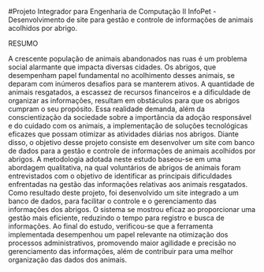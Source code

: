 #Projeto Integrador para Engenharia de Computação II
InfoPet - Desenvolvimento de site para gestão e controle de informações de animais acolhidos por abrigo.


RESUMO

A crescente população de animais abandonados nas ruas é um problema social alarmante que impacta diversas cidades. Os abrigos, que desempenham papel fundamental no acolhimento desses animais, se deparam com inúmeros desafios para se manterem ativos. A quantidade de animais resgatados, a escassez de recursos financeiros e a dificuldade de organizar as informações, resultam em obstáculos para que os abrigos cumpram o seu propósito. Essa realidade demanda, além da conscientização da sociedade sobre a importância da adoção responsável e do cuidado com os animais, a implementação de soluções tecnológicas eficazes que possam otimizar as atividades diárias nos abrigos. Diante disso, o objetivo desse projeto consiste em desenvolver um site com banco de dados para a gestão e controle de informações de animais acolhidos por abrigos. A metodologia adotada neste estudo baseou-se em uma abordagem qualitativa, na qual voluntários de abrigos de animais foram entrevistados com o objetivo de identificar as principais dificuldades enfrentadas na gestão das informações relativas aos animais resgatados. Como resultado deste projeto, foi desenvolvido um site integrado a um banco de dados, para facilitar o controle e o gerenciamento das informações dos abrigos. O sistema se mostrou eficaz ao proporcionar uma gestão mais eficiente, reduzindo o tempo para registro e busca de informações. Ao final do estudo, verificou-se que a ferramenta implementada desempenhou um papel relevante na otimização dos processos administrativos, promovendo maior agilidade e precisão no gerenciamento das informações, além de contribuir para uma melhor organização das dados dos animais.
